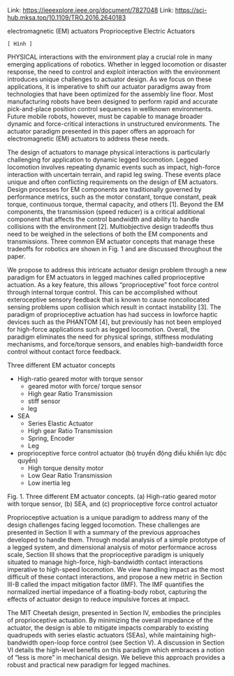Link: https://ieeexplore.ieee.org/document/7827048
Link: https://sci-hub.mksa.top/10.1109/TRO.2016.2640183

electromagnetic (EM) actuators
Proprioceptive Electric Actuators

    [ Hình ]

PHYSICAL interactions with the environment play a crucial role in many emerging applications of robotics. Whether
in legged locomotion or disaster response, the need to control and exploit interaction with the environment introduces unique challenges to actuator design. As we focus on these applications, it is imperative to shift our actuator paradigms away from technologies that have been optimized for the assembly line floor. Most manufacturing robots have been designed to perform rapid and accurate pick-and-place position control sequences in wellknown environments. Future mobile robots, however, must be capable to manage broader dynamic and force-critical interactions in unstructured environments. The actuator paradigm presented in this paper offers an approach for electromagnetic (EM) actuators to address these needs.

The design of actuators to manage physical interactions is particularly challenging for application to dynamic legged locomotion. Legged locomotion involves repeating dynamic events such as impact, high-force interaction with uncertain terrain, and rapid leg swing. These events place unique and often conflicting requirements on the design of EM actuators. Design processes for EM components are traditionally governed by performance metrics, such as the motor constant, torque constant, peak torque, continuous torque, thermal capacity, and others [1]. Beyond the EM components, the transmission (speed reducer) is a critical additional component that affects the control bandwidth and ability to handle collisions with the environment [2]. Multiobjective design tradeoffs thus need to be weighed in the selections of both the EM components and transmissions. Three common EM actuator concepts that manage these tradeoffs for robotics are shown in Fig. 1 and are discussed throughout the paper.

We propose to address this intricate actuator design problem through a new paradigm for EM actuators in legged machines called proprioceptive actuation. As a key feature, this allows “proprioceptive” foot force control through internal torque control. This can be accomplished without exteroceptive sensory feedback that is known to cause noncollocated sensing problems upon collision which result in contact instability [3]. The paradigm of proprioceptive actuation has had success in lowforce haptic devices such as the PHANTOM [4], but previously has not been employed for high-force applications such as legged locomotion. Overall, the paradigm eliminates the need for physical springs, stiffness modulating mechanisms, and force/torque sensors, and enables high-bandwidth force control without contact force feedback.

Three different EM actuator concepts

- High-ratio geared motor with torque sensor
    - geared motor with force/ torque sensor
    - High gear Ratio Transmission
    - stiff sensor
    - leg
- SEA
    - Series Elastic Actuator
    - High gear Ratio Transmission
    - Spring, Encoder
    - Leg
- proprioceptive force control actuator (bộ truyền động điều khiển lực độc quyền)
    - High torque density motor
    - Low Gear Ratio Transmission
    - Low inertia leg

Fig. 1. Three different EM actuator concepts. (a) High-ratio geared motor with torque sensor, (b) SEA, and (c) proprioceptive force control actuator

Proprioceptive actuation is a unique paradigm to address many of the design challenges facing legged locomotion. These challenges are presented in Section II with a summary of the previous approaches developed to handle them. Through modal analysis of a simple prototype of a legged system, and dimensional analysis of motor performance across scale, Section III shows that the proprioceptive paradigm is uniquely situated to manage high-force, high-bandwidth contact interactions imperative to high-speed locomotion. We view handling impact as the most difficult of these contact interactions, and propose a new metric in Section III-B called the impact mitigation factor (IMF). The IMF quantifies the normalized inertial impedance of a floating-body robot, capturing the effects of actuator design to reduce impulsive forces at impact.

The MIT Cheetah design, presented in Section IV, embodies the principles of proprioceptive actuation. By minimizing the overall impedance of the actuator, the design is able to mitigate impacts comparably to existing quadrupeds with series elastic actuators (SEAs), while maintaining high-bandwidth open-loop force control (see Section V). A discussion in Section VI details the high-level benefits on this paradigm which embraces a notion of “less is more” in mechanical design. We believe this approach provides a robust and practical new paradigm for legged machines.
